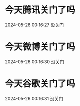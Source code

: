 # 今天腾讯关门了吗

2024-05-26 00:16:27 没关门

# 今天微博关门了吗

2024-05-26 00:16:30 没关门

# 今天谷歌关门了吗

2024-05-26 00:16:31 没关门

